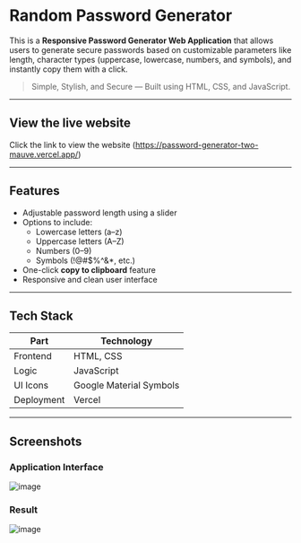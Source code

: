 # Random Password Generator

This is a **Responsive Password Generator Web Application** that allows users to generate secure passwords based on customizable parameters like length, character types (uppercase, lowercase, numbers, and symbols), and instantly copy them with a click.

> Simple, Stylish, and Secure — Built using HTML, CSS, and JavaScript.

---

## View the live website

   Click the link to view the website  (https://password-generator-two-mauve.vercel.app/)  

---

## Features

- Adjustable password length using a slider
- Options to include:
  - Lowercase letters (a–z)
  - Uppercase letters (A–Z)
  - Numbers (0–9)
  - Symbols (!@#$%^&*, etc.)
- One-click **copy to clipboard** feature
- Responsive and clean user interface

---

## Tech Stack

| Part       | Technology     |
|------------|----------------|
| Frontend   | HTML, CSS      |
| Logic      | JavaScript     |
| UI Icons   | Google Material Symbols |
| Deployment | Vercel|

---

## Screenshots

### Application Interface
![image](https://github.com/user-attachments/assets/862a2f22-6079-4659-8d8e-6563e4272fe6)
### Result
![image](https://github.com/user-attachments/assets/887bde94-2d2c-4798-b80a-0ce78c382b16)


